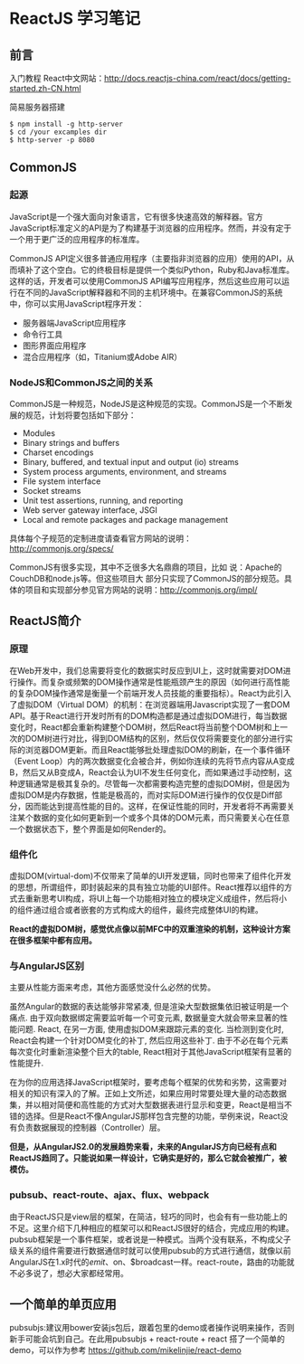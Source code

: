 # ReactJS 学习笔记

## 前言

入门教程 React中文网站：http://docs.reactjs-china.com/react/docs/getting-started.zh-CN.html

简易服务器搭建
```
$ npm install -g http-server
$ cd /your excamples dir
$ http-server -p 8080
```


## CommonJS

### 起源

JavaScript是一个强大面向对象语言，它有很多快速高效的解释器。官方JavaScript标准定义的API是为了构建基于浏览器的应用程序。然而，并没有定于一个用于更广泛的应用程序的标准库。

CommonJS API定义很多普通应用程序（主要指非浏览器的应用）使用的API，从而填补了这个空白。它的终极目标是提供一个类似Python，Ruby和Java标准库。这样的话，开发者可以使用CommonJS API编写应用程序，然后这些应用可以运行在不同的JavaScript解释器和不同的主机环境中。在兼容CommonJS的系统中，你可以实用JavaScript程序开发：

* 服务器端JavaScript应用程序
* 命令行工具
* 图形界面应用程序
* 混合应用程序（如，Titanium或Adobe AIR）

### NodeJS和CommonJS之间的关系

CommonJS是一种规范，NodeJS是这种规范的实现。CommonJS是一个不断发展的规范，计划将要包括如下部分：
* Modules
* Binary strings and buffers
* Charset encodings
* Binary, buffered, and textual input and output (io) streams
* System process arguments, environment, and streams
* File system interface
* Socket streams
* Unit test assertions, running, and reporting
* Web server gateway interface, JSGI
* Local and remote packages and package management

具体每个子规范的定制进度请查看官方网站的说明：http://commonjs.org/specs/

CommonJS有很多实现，其中不乏很多大名鼎鼎的项目，比如 说：Apache的CouchDB和node.js等。但这些项目大 部分只实现了CommonJS的部分规范。具体的项目和实现部分参见官方网站的说明：http://commonjs.org/impl/

## ReactJS简介

### 原理

在Web开发中，我们总需要将变化的数据实时反应到UI上，这时就需要对DOM进行操作。而复杂或频繁的DOM操作通常是性能瓶颈产生的原因（如何进行高性能的复杂DOM操作通常是衡量一个前端开发人员技能的重要指标）。React为此引入了虚拟DOM（Virtual DOM）的机制：在浏览器端用Javascript实现了一套DOM API。基于React进行开发时所有的DOM构造都是通过虚拟DOM进行，每当数据变化时，React都会重新构建整个DOM树，然后React将当前整个DOM树和上一次的DOM树进行对比，得到DOM结构的区别，然后仅仅将需要变化的部分进行实际的浏览器DOM更新。而且React能够批处理虚拟DOM的刷新，在一个事件循环（Event Loop）内的两次数据变化会被合并，例如你连续的先将节点内容从A变成B，然后又从B变成A，React会认为UI不发生任何变化，而如果通过手动控制，这种逻辑通常是极其复杂的。尽管每一次都需要构造完整的虚拟DOM树，但是因为虚拟DOM是内存数据，性能是极高的，而对实际DOM进行操作的仅仅是Diff部分，因而能达到提高性能的目的。这样，在保证性能的同时，开发者将不再需要关注某个数据的变化如何更新到一个或多个具体的DOM元素，而只需要关心在任意一个数据状态下，整个界面是如何Render的。

### 组件化

虚拟DOM(virtual-dom)不仅带来了简单的UI开发逻辑，同时也带来了组件化开发的思想，所谓组件，即封装起来的具有独立功能的UI部件。React推荐以组件的方式去重新思考UI构成，将UI上每一个功能相对独立的模块定义成组件，然后将小的组件通过组合或者嵌套的方式构成大的组件，最终完成整体UI的构建。

**React的虚拟DOM树，感觉优点像以前MFC中的双重渲染的机制，这种设计方案在很多框架中都有应用。**

### 与AngularJS区别

主要从性能方面来考虑，其他方面感觉没什么必然的优势。

虽然Angular的数据的表达能够非常紧凑, 但是渲染大型数据集依旧被证明是一个痛点. 由于双向数据绑定需要监听每一个可变元素, 数据量变大就会带来显著的性能问题. React, 在另一方面, 使用虚拟DOM来跟踪元素的变化. 当检测到变化时, React会构建一个针对DOM变化的补丁, 然后应用这些补丁. 由于不必在每个元素每次变化时重新渲染整个巨大的table, React相对于其他JavaScript框架有显著的性能提升.

在为你的应用选择JavaScript框架时，要考虑每个框架的优势和劣势，这需要对相关的知识有深入的了解。正如上文所述，如果应用时常要处理大量的动态数据集，并以相对简便和高性能的方式对大型数据表进行显示和变更，React是相当不错的选择。但是React不像AngularJS那样包含完整的功能，举例来说，React没有负责数据展现的控制器（Controller）层。

**但是，从AngularJS2.0的发展趋势来看，未来的AngularJS方向已经有点和ReactJS趋同了。只能说如果一样设计，它确实是好的，那么它就会被推广，被模仿。**


### pubsub、react-route、ajax、flux、webpack
由于ReactJS只是view层的框架，在简洁，轻巧的同时，也会有有一些功能上的不足。这里介绍下几种相应的框架可以和ReactJS很好的结合，完成应用的构建。pubsub框架是一个事件框架，或者说是一种模式。当两个没有联系，不构成父子级关系的组件需要进行数据通信时就可以使用pubsub的方式进行通信，就像以前AngularJS在1.x时代的$emit、$on、$broadcast一样。react-route，路由的功能就不必多说了，想必大家都经常用。


## 一个简单的单页应用
pubsubjs:建议用bower安装js包后，跟着包里的demo或者操作说明来操作，否则新手可能会坑到自己。在此用pubsubjs + react-route + react 搭了一个简单的demo，可以作为参考
https://github.com/mikelinjie/react-demo
